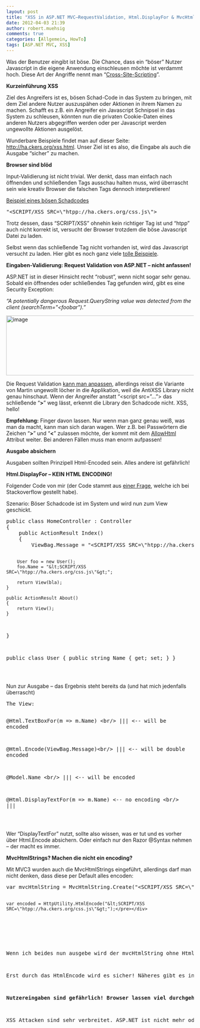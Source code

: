 ```yaml
---
layout: post
title: "XSS in ASP.NET MVC–RequestValidation, Html.DisplayFor & MvcHtmlString"
date: 2012-04-03 21:39
author: robert.muehsig
comments: true
categories: [Allgemein, HowTo]
tags: [ASP.NET MVC, XSS]
---
```

<p>Was der Benutzer eingibt ist böse. Die Chance, dass ein “böser” Nutzer Javascript in die eigene Anwendung einschleusen möchte ist verdammt hoch. Diese Art der Angriffe nennt man “<a href="http://de.wikipedia.org/wiki/Cross-Site-Scripting">Cross-Site-Scripting</a>”.</p> <p><strong>Kurzeinführung XSS</strong></p> <p>Ziel des Angreifers ist es, bösen Schad-Code in das System zu bringen, mit dem Ziel andere Nutzer auszuspähen oder Aktionen in ihrem Namen zu machen. Schafft es z.B. ein Angreifer ein Javascript Schnipsel in das System zu schleusen, könnten nun die privaten Cookie-Daten eines anderen Nutzers abgegriffen werden oder per Javascript werden ungewollte Aktionen ausgelöst.</p> <p>Wunderbare Beispiele findet man auf dieser Seite: <a href="http://ha.ckers.org/xss.html">http://ha.ckers.org/xss.html</a>. Unser Ziel ist es also, die Eingabe als auch die Ausgabe “sicher” zu machen.</p> <p><strong>Browser sind blöd</strong></p> <p>Input-Validierung ist nicht trivial. Wer denkt, dass man einfach nach öffnenden und schließenden Tags ausschau halten muss, wird überrascht sein wie kreativ Browser die falschen Tags dennoch interpretieren!</p> <p><u>Beispiel eines bösen Schadcodes</u></p> <div style="padding-bottom: 0px; margin: 0px; padding-left: 0px; padding-right: 0px; display: inline; float: none; padding-top: 0px" id="scid:812469c5-0cb0-4c63-8c15-c81123a09de7:4ee3c5d4-ddd5-49d1-9638-469091626b45" class="wlWriterEditableSmartContent"><pre name="code" class="c#">"&lt;SCRIPT/XSS SRC=\"htpp://ha.ckers.org/css.js\"&gt;</pre></div>
<p>Trotz dessen, dass “SCRIPT/XSS” ohnehin kein richtiger Tag ist und “htpp” auch nicht korrekt ist, versucht der Browser trotzdem die böse Javascript Datei zu laden.</p>
<p>Selbst wenn das schließende Tag nicht vorhanden ist, wird das Javascript versucht zu laden. Hier gibt es noch ganz viele <a href="http://ha.ckers.org/xss.html">tolle Beispiele</a>.</p>
<p><strong>Eingaben-Validierung: Request Validation von ASP.NET – nicht anfassen!</strong></p>
<p>ASP.NET ist in dieser Hinsicht recht “robust”, wenn nicht sogar sehr genau. Sobald ein öffnendes oder schließendes Tag gefunden wird, gibt es eine Security Exception:</p>
<p><em>“A potentially dangerous Request.QueryString value was detected from the client (searchTerm="&lt;foobar").”</em></p>
<p><a href="{{BASE_PATH}}/assets/wp-images/image1497.png"><img style="background-image: none; border-bottom: 0px; border-left: 0px; padding-left: 0px; padding-right: 0px; display: inline; border-top: 0px; border-right: 0px; padding-top: 0px" title="image" border="0" alt="image" src="{{BASE_PATH}}/assets/wp-images/image_thumb668.png" width="622" height="161"></a></p>
<p>Die Request Validation <a href="http://www.uniquesoftware.de/Blog/de/post/2012/02/06/Request-Validation-an-eigene-Bedurfnisse-anpassen.aspx">kann man anpassen</a>, allerdings reisst die Variante von Martin ungewollt löcher in die Applikation, weil die AntiXSS Library nicht genau hinschaut. Wenn der Angreifer anstatt “&lt;script src=”…”&gt; das schließende “<strong>&gt;</strong>” weg lässt, erkennt die Library den Schadcode nicht. XSS, hello!</p>
<p><strong>Empfehlung:</strong> Finger davon lassen. Nur wenn man ganz genau weiß, was man da macht, kann man sich daran wagen. Wer z.B. bei Passwörtern die Zeichen “<strong>&gt;</strong>” und “<strong>&lt;</strong>” zulassen möchte, der kommt mit dem <a href="http://msdn.microsoft.com/en-us/library/system.web.mvc.allowhtmlattribute(v=vs.98).aspx">AllowHtml</a> Attribut weiter. Bei anderen Fällen muss man enorm aufpassen!</p>
<p><strong>Ausgabe absichern</strong></p>
<p>Ausgaben sollten Prinzipell Html-Encoded sein. Alles andere ist gefährlich!</p>
<p><strong>Html.DisplayFor – KEIN HTML ENCODING!</strong></p>
<p>Folgender Code von mir (der Code stammt aus <a href="http://stackoverflow.com/questions/9790557/does-the-standard-html-displaytextfor-no-html-encoding">einer Frage</a>, welche ich bei Stackoverflow gestellt habe).</p>
<p>Szenario: Böser Schadcode ist im System und wird nun zum View geschickt. 
<div style="padding-bottom: 0px; margin: 0px; padding-left: 0px; padding-right: 0px; display: inline; float: none; padding-top: 0px" id="scid:812469c5-0cb0-4c63-8c15-c81123a09de7:ee7f54df-e4fc-4699-b814-553383d535f1" class="wlWriterEditableSmartContent"><pre name="code" class="c#">public class HomeController : Controller
{
    public ActionResult Index()
    {
        ViewBag.Message = "&lt;SCRIPT/XSS SRC=\"htpp://ha.ckers.org/css.js\"&gt;";

        User foo = new User();
        foo.Name = "&lt;SCRIPT/XSS SRC=\"htpp://ha.ckers.org/css.js\"&gt;";

        return View(bla);
    }

    public ActionResult About()
    {
        return View();
    }
}

public class User
{
    public string Name { get; set; }
} 
</pre></div></p>
<p>&nbsp;</p>

<p>Nun zur Ausgabe – das Ergebnis steht bereits da (und hat mich jedenfalls überrascht)</p>
<div style="padding-bottom: 0px; margin: 0px; padding-left: 0px; padding-right: 0px; display: inline; float: none; padding-top: 0px" id="scid:812469c5-0cb0-4c63-8c15-c81123a09de7:b50e1d07-d5dc-4134-a115-075483414ff5" class="wlWriterEditableSmartContent"><pre name="code" class="c#">The View:

@Html.TextBoxFor(m =&gt; m.Name) &lt;br/&gt; ||| &lt;-- will be encoded

@Html.Encode(ViewBag.Message)&lt;br/&gt; ||| &lt;-- will be double encoded

@Model.Name &lt;br/&gt; ||| &lt;-- will be encoded 

@Html.DisplayTextFor(m =&gt; m.Name) &lt;-- no encoding
&lt;br/&gt; ||| </pre></div>
<p>&nbsp;</p>
<p>Wer “DisplayTextFor” nutzt, sollte also wissen, was er tut und es vorher über Html.Encode absichern. Oder einfach nur den Razor @Syntax nehmen – der macht es immer.</p>
<p><strong>MvcHtmlStrings? Machen die nicht ein encoding?</strong></p>
<p>Mit MVC3 wurden auch die MvcHtmlStrings eingeführt, allerdings darf man nicht denken, dass diese per Default alles encoden:</p>
<div style="padding-bottom: 0px; margin: 0px; padding-left: 0px; padding-right: 0px; display: inline; float: none; padding-top: 0px" id="scid:812469c5-0cb0-4c63-8c15-c81123a09de7:47340e02-3821-4236-b0ee-98bdb9e41a80" class="wlWriterEditableSmartContent"><pre name="code" class="c#">var mvcHtmlString = MvcHtmlString.Create("&lt;SCRIPT/XSS SRC=\"htpp://ha.ckers.org/css.js\"&gt;").ToHtmlString();

    var encoded = HttpUtility.HtmlEncode("&lt;SCRIPT/XSS SRC=\"htpp://ha.ckers.org/css.js\"&gt;");</pre></div>
<p>&nbsp;</p>
<p>Wenn ich beides nun ausgebe wird der mvcHtmlString ohne HtmlEncoding dargestellt. ToHtmlString macht keine encoding!</p>
<p>Erst durch das HtmlEncode wird es sicher! Näheres gibt es in dieser <a href="http://stackoverflow.com/questions/9802144/mvchtmlstring-tohtmlstring-not-encoding-html">Stackoverflow Frage</a>.</p>
<p><strong>Nutzereingaben sind gefährlich! Browser lassen viel durchgehen, daher doppelt wachsam sein!</strong></p>
<p>XSS Attacken sind sehr verbreitet. ASP.NET ist nicht mehr oder weniger anfällig für XSS, man muss allerdings das Framework zu nutzen wissen.</p>

